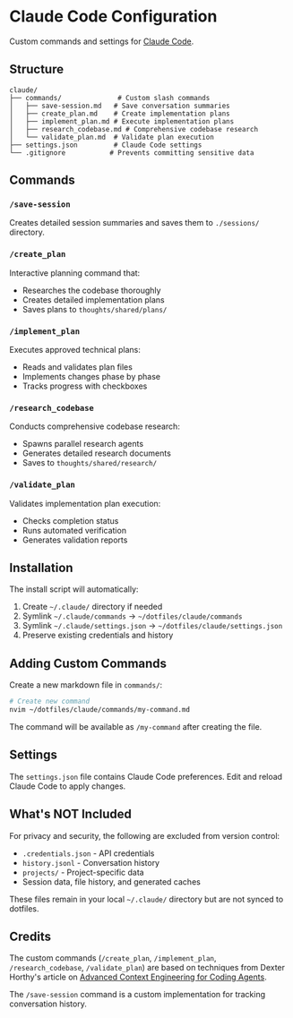 # Claude Code Configuration

Custom commands and settings for [Claude Code](https://claude.com/claude-code).

## Structure

```
claude/
├── commands/              # Custom slash commands
│   ├── save-session.md   # Save conversation summaries
│   ├── create_plan.md    # Create implementation plans
│   ├── implement_plan.md # Execute implementation plans
│   ├── research_codebase.md # Comprehensive codebase research
│   └── validate_plan.md  # Validate plan execution
├── settings.json         # Claude Code settings
└── .gitignore           # Prevents committing sensitive data
```

## Commands

### `/save-session`
Creates detailed session summaries and saves them to `./sessions/` directory.

### `/create_plan`
Interactive planning command that:
- Researches the codebase thoroughly
- Creates detailed implementation plans
- Saves plans to `thoughts/shared/plans/`

### `/implement_plan`
Executes approved technical plans:
- Reads and validates plan files
- Implements changes phase by phase
- Tracks progress with checkboxes

### `/research_codebase`
Conducts comprehensive codebase research:
- Spawns parallel research agents
- Generates detailed research documents
- Saves to `thoughts/shared/research/`

### `/validate_plan`
Validates implementation plan execution:
- Checks completion status
- Runs automated verification
- Generates validation reports

## Installation

The install script will automatically:
1. Create `~/.claude/` directory if needed
2. Symlink `~/.claude/commands` → `~/dotfiles/claude/commands`
3. Symlink `~/.claude/settings.json` → `~/dotfiles/claude/settings.json`
4. Preserve existing credentials and history

## Adding Custom Commands

Create a new markdown file in `commands/`:

```bash
# Create new command
nvim ~/dotfiles/claude/commands/my-command.md
```

The command will be available as `/my-command` after creating the file.

## Settings

The `settings.json` file contains Claude Code preferences. Edit and reload Claude Code to apply changes.

## What's NOT Included

For privacy and security, the following are excluded from version control:
- `.credentials.json` - API credentials
- `history.jsonl` - Conversation history
- `projects/` - Project-specific data
- Session data, file history, and generated caches

These files remain in your local `~/.claude/` directory but are not synced to dotfiles.

## Credits

The custom commands (`/create_plan`, `/implement_plan`, `/research_codebase`, `/validate_plan`) are based on techniques from Dexter Horthy's article on [Advanced Context Engineering for Coding Agents](https://github.com/humanlayer/advanced-context-engineering-for-coding-agents/blob/main/ace-fca.md).

The `/save-session` command is a custom implementation for tracking conversation history.
